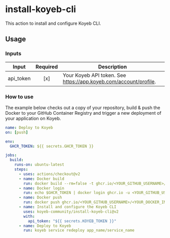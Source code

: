 # install-koyeb-cli

This action to install and configure Koyeb CLI.

## Usage

### Inputs

| Input              | Required | Description                                                      |
|--------------------|:--------:|------------------------------------------------------------------|
| api_token          | [x]      | Your Koyeb API token. See https://app.koyeb.com/account/profile. |

### How to use

The example below checks out a copy of your repository, build & push the Docker to your GitHub Container Registry and trigger a new deployment of your application on Koyeb.

```yaml
name: Deploy to Koyeb
on: [push]

env:
  GHCR_TOKEN: ${{ secrets.GHCR_TOKEN }}

jobs:
  build:
    runs-on: ubuntu-latest
    steps:
      - uses: actions/checkout@v2
      - name: Docker build
        run: docker build --rm=false -t ghcr.io/<YOUR_GITHUB_USERNAME>/<YOUR_DOCKER_IMAGE_NAME>:<YOUR_DOCKER_IMAGE_TAG> .
      - name: Docker login
        run: echo $GHCR_TOKEN | docker login ghcr.io -u <YOUR_GITHUB_USERNAME> --password-stdin
      - name: Docker push
        run: docker push ghcr.io/<YOUR_GITHUB_USERNAME>/<YOUR_DOCKER_IMAGE_NAME>:<YOUR_DOCKER_IMAGE_TAG>
      - name: Install and configure the Koyeb CLI
        uses: koyeb-community/install-koyeb-cli@v2
        with:
          api_token: "${{ secrets.KOYEB_TOKEN }}"
      - name: Deploy to Koyeb
        run: koyeb service redeploy app_name/service_name
```
